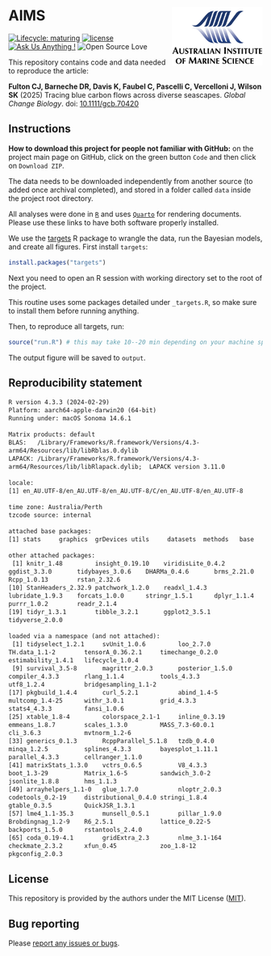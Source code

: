 AIMS <img src="logo.png" width = 180 alt="AIMS Logo" align="right" />
=========================================================================================

<!-- badges: start -->

[![Lifecycle:
maturing](https://img.shields.io/badge/lifecycle-maturing-blue.svg)](https://lifecycle.r-lib.org/articles/stages.html)
[![license](https://img.shields.io/badge/license-GPL--2-lightgrey.svg)](https://choosealicense.com/)
[![Ask Us Anything
!](https://img.shields.io/badge/Ask%20us-anything-1abc9c.svg)](https://github.com/open-AIMS/bc_metareg/issues/new)
![Open Source
Love](https://badges.frapsoft.com/os/v2/open-source.svg?v=103)
<!-- badges: end -->

This repository contains code and data needed to reproduce the article:

**Fulton CJ, Barneche DR, Davis K, Faubel C, Pascelli C, Vercelloni J, Wilson SK** (2025) Tracing blue carbon flows across diverse seascapes. *Global Change Biology*. doi: [10.1111/gcb.70420](https://doi.org/10.1111/gcb.70420)

## Instructions

**How to download this project for people not familiar with GitHub:**
on the project main page on GitHub, click on the green button `Code` and then
click on `Download ZIP`.

The data needs to be downloaded independently from another source (to added once archival completed), and stored in a folder called `data` inside the project root directory.

All analyses were done in [`R`](https://cran.r-project.org/) and uses [`Quarto`](https://quarto.org/) for rendering documents. Please use these links to have both software properly installed.

We use the [targets](https://github.com/ropensci/targets) R package to wrangle
the data, run the Bayesian models, and create all figures. First install
`targets`:

```r
install.packages("targets")
```

Next you need to open an R session with working directory set to the root of the project.

This routine uses some packages detailed under `_targets.R`, so make sure to install them before running anything.

Then, to reproduce all targets, run:

```r
source("run.R") # this may take 10--20 min depending on your machine specs.
```

The output figure will be saved to `output`.

## Reproducibility statement

```
R version 4.3.3 (2024-02-29)
Platform: aarch64-apple-darwin20 (64-bit)
Running under: macOS Sonoma 14.6.1

Matrix products: default
BLAS:   /Library/Frameworks/R.framework/Versions/4.3-arm64/Resources/lib/libRblas.0.dylib 
LAPACK: /Library/Frameworks/R.framework/Versions/4.3-arm64/Resources/lib/libRlapack.dylib;  LAPACK version 3.11.0

locale:
[1] en_AU.UTF-8/en_AU.UTF-8/en_AU.UTF-8/C/en_AU.UTF-8/en_AU.UTF-8

time zone: Australia/Perth
tzcode source: internal

attached base packages:
[1] stats     graphics  grDevices utils     datasets  methods   base     

other attached packages:
 [1] knitr_1.48         insight_0.19.10    viridisLite_0.4.2  ggdist_3.3.0       tidybayes_3.0.6    DHARMa_0.4.6       brms_2.21.0        Rcpp_1.0.13        rstan_2.32.6      
[10] StanHeaders_2.32.9 patchwork_1.2.0    readxl_1.4.3       lubridate_1.9.3    forcats_1.0.0      stringr_1.5.1      dplyr_1.1.4        purrr_1.0.2        readr_2.1.4       
[19] tidyr_1.3.1        tibble_3.2.1       ggplot2_3.5.1      tidyverse_2.0.0   

loaded via a namespace (and not attached):
 [1] tidyselect_1.2.1     svUnit_1.0.6         loo_2.7.0            TH.data_1.1-2        tensorA_0.36.2.1     timechange_0.2.0     estimability_1.4.1   lifecycle_1.0.4     
 [9] survival_3.5-8       magrittr_2.0.3       posterior_1.5.0      compiler_4.3.3       rlang_1.1.4          tools_4.3.3          utf8_1.2.4           bridgesampling_1.1-2
[17] pkgbuild_1.4.4       curl_5.2.1           abind_1.4-5          multcomp_1.4-25      withr_3.0.1          grid_4.3.3           stats4_4.3.3         fansi_1.0.6         
[25] xtable_1.8-4         colorspace_2.1-1     inline_0.3.19        emmeans_1.8.7        scales_1.3.0         MASS_7.3-60.0.1      cli_3.6.3            mvtnorm_1.2-6       
[33] generics_0.1.3       RcppParallel_5.1.8   tzdb_0.4.0           minqa_1.2.5          splines_4.3.3        bayesplot_1.11.1     parallel_4.3.3       cellranger_1.1.0    
[41] matrixStats_1.3.0    vctrs_0.6.5          V8_4.3.3             boot_1.3-29          Matrix_1.6-5         sandwich_3.0-2       jsonlite_1.8.8       hms_1.1.3           
[49] arrayhelpers_1.1-0   glue_1.7.0           nloptr_2.0.3         codetools_0.2-19     distributional_0.4.0 stringi_1.8.4        gtable_0.3.5         QuickJSR_1.3.1      
[57] lme4_1.1-35.3        munsell_0.5.1        pillar_1.9.0         Brobdingnag_1.2-9    R6_2.5.1             lattice_0.22-5       backports_1.5.0      rstantools_2.4.0    
[65] coda_0.19-4.1        gridExtra_2.3        nlme_3.1-164         checkmate_2.3.2      xfun_0.45            zoo_1.8-12           pkgconfig_2.0.3     
```

## License

This repository is provided by the authors under the MIT License
([MIT](https://opensource.org/license/mit/)).

## Bug reporting

Please [report any issues or bugs](https://github.com/open-AIMS/bc_metareg/issues).
